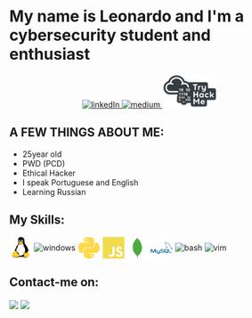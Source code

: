 # My name is Leonardo and I'm a cybersecurity student and enthusiast

<p align="center">
	<a href="https://www.linkedin.com/in/oleonardo-miranda/">
        	<img alt="linkedIn" height="60" src="https://cdn.jsdelivr.net/gh/devicons/devicon/icons/linkedin/linkedin-original.svg"/>
	</a>
	<a href="https://medium.com/@leomsec">
		<img alt="medium" height="60" src="https://cdn.jsdelivr.net/npm/simple-icons@3.1.0/icons/medium.svg"/>
	</a> 
	<a href="https://tryhackme.com/p/domanda">
        	<img alt="try hack me" height="60" src="./img/tryhackme.png"/>
	</a>
</p>  
		    

## A FEW THINGS ABOUT ME: 
	
- 25year old 
- PWD (PCD)
- Ethical Hacker
- I speak Portuguese and English
- Learning Russian


## My Skills:
<div>
        <img align="center" alt="linux"  height="40" width="40" src="https://raw.githubusercontent.com/devicons/devicon/master/icons/linux/linux-original.svg" style="max-width:100%;"/>
	<img align="center" alt="windows"  height="40" width="40" src="https://cdn.jsdelivr.net/gh/devicons/devicon/icons/windows8/windows8-original.svg" style="max-width:100%;"/>
	<img align="center" alt="Python" height="40" width="40" src="https://raw.githubusercontent.com/devicons/devicon/master/icons/python/python-plain.svg" style="max-width:100%;">
    	<img align="center" alt="JavaScript" height="40" width="40" src="https://raw.githubusercontent.com/devicons/devicon/master/icons/javascript/javascript-plain.svg" style="max-width:100%;">
	<img align="center" alt="MongoDb" height="40" width="40" src="https://raw.githubusercontent.com/devicons/devicon/master/icons/mongodb/mongodb-plain.svg" style="max-width:100%;">
	<img align="center" alt="MySql" height="40" width="40" src="https://raw.githubusercontent.com/devicons/devicon/master/icons/mysql/mysql-plain-wordmark.svg" style="max-width:100%;">
	<img align="center" alt="bash" height="40" width="40" src="https://cdn.jsdelivr.net/gh/devicons/devicon/icons/bash/bash-original.svg" style="max-width:100%;">
	<img align="center" alt="vim" height="40" width="40" src="https://cdn.jsdelivr.net/gh/devicons/devicon/icons/vim/vim-original.svg" style="max-width:100%;">
</div>

## Contact-me on:

<a href="mailto:leomsec@gmail.com"><img align="center" height="35" src="https://icongr.am/devicon/google-original.svg?size=128&color=currentColor" data-canonical-src="https://img.shields.io/badge/-Gmail-%23EA4335?style=for-the-badge&amp;logo=gmail&amp;logoColor=white" style="max-width:100%;"></a>
<a href="https://www.linkedin.com/in/oleonardo-miranda/"><img align="center" height="35" src="https://cdn.jsdelivr.net/gh/devicons/devicon/icons/linkedin/linkedin-original.svg"/></a>
